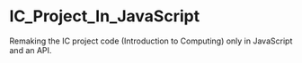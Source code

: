 # IC_Project_In_JavaScript
Remaking the IC project code (Introduction to Computing) only in JavaScript and an API.
